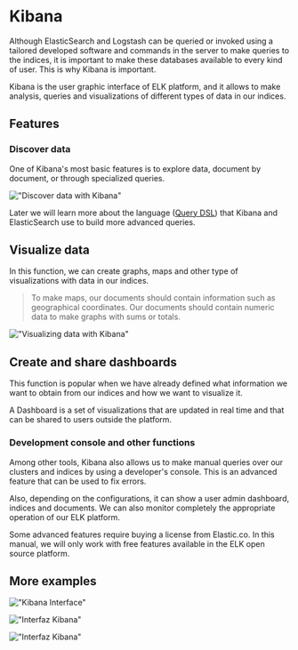 # Kibana

Although ElasticSearch and Logstash can be queried or invoked using a tailored developed software and commands in the server to make queries to the indices, it is important to make these databases available to every kind of user. This is why Kibana is important.

Kibana is the user graphic interface of ELK platform, and it allows to make analysis, queries and visualizations of different types of data in our indices.

## Features

### Discover data

One of Kibana's most basic features is to explore data, document by document, or through specialized queries.

!["Discover data with Kibana"](../kibana_004.png "Explore data with Kibana")

Later we will learn more about the language ([Query DSL](https://www.elastic.co/guide/en/elasticsearch/reference/6.4/query-dsl.html)) that Kibana and ElasticSearch use to build more advanced queries.


## Visualize data

In this function, we can create graphs, maps and other type of visualizations with data in our indices.

> To make maps, our documents should contain information such as geographical coordinates. Our documents should contain numeric data to make graphs with sums or totals.

!["Visualizing data with Kibana"](../kibana_005.png "Visualizing data with Kibana")


## Create and share dashboards

This function is popular when we have already defined what information we want to obtain from our indices and how we want to visualize it.

A Dashboard is a set of visualizations that are updated in real time and that can be shared to users outside the platform.


### Development console and other functions

Among other tools, Kibana also allows us to make manual queries over our clusters and indices by using a developer's console. This is an advanced feature that can be used to fix errors.

Also, depending on the configurations, it can show a user admin dashboard, indices and documents. We can also monitor completely the appropriate operation of our ELK platform. 

Some advanced features require buying a license from Elastic.co. In this manual, we will only work with free features available in the ELK open source platform. 

## More examples

!["Kibana Interface"](../kibana_001.jpg "Kibana Interface")

!["Interfaz Kibana"](../kibana_002.jpg "Kibana Interface")

!["Interfaz Kibana"](../kibana_003.jpg "Kibana Interface")

